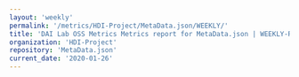 ```yaml
---
layout: 'weekly'
permalink: '/metrics/HDI-Project/MetaData.json/WEEKLY/'
title: 'DAI Lab OSS Metrics Metrics report for MetaData.json | WEEKLY-REPORT-2020-01-26'
organization: 'HDI-Project'
repository: 'MetaData.json'
current_date: '2020-01-26'
---
```

